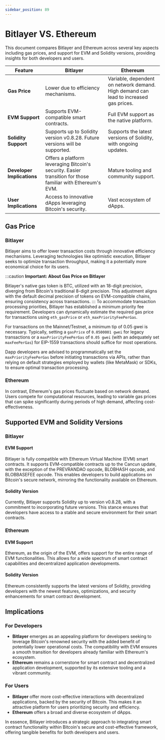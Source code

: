 ```yaml
---
sidebar_position: 89
---
```


# Bitlayer VS. Ethereum

This document compares Bitlayer and Ethereum across several key aspects including gas prices, and support for EVM and Solidity versions, providing insights for both developers and users.


| Feature                   | Bitlayer                                                                 | Ethereum                                                                                      |
|---------------------------|--------------------------------------------------------------------------|------------------------------------------------------------------------------------------------|
| **Gas Price**             | Lower due to efficiency mechanisms.                          | Variable, dependent on network demand. High demand can lead to increased gas prices.          |
| **EVM Support**           | Supports EVM-compatible smart contracts. | Full EVM support as the native platform.                                                       |
| **Solidity Support**      | Supports up to Solidity version v0.8.28. Future versions will be supported. | Supports the latest versions of Solidity, with ongoing updates.                               |
| **Developer Implications**| Offers a platform leveraging Bitcoin's security. Easier transition for those familiar with Ethereum's EVM. | Mature tooling and community support.|
| **User Implications**     | Access to innovative dApps leveraging Bitcoin's security. | Vast ecosystem of dApps.   |


## Gas Price

### Bitlayer
Bitlayer aims to offer lower transaction costs through innovative efficiency mechanisms. Leveraging technologies like optimistic execution, Bitlayer seeks to optimize transaction throughput, making it a potentially more economical choice for its users.

:::caution **Important: About Gas Price on Bitlayer**

Bitlayer's native gas token is BTC, utilized with an 18-digit precision, diverging from Bitcoin's traditional 8-digit precision. This adjustment aligns with the default decimal precision of tokens on EVM-compatible chains, ensuring consistency across transactions.
:::
To accommodate transaction processing priorities, Bitlayer has established a minimum priority fee requirement. Developers can dynamically estimate the required gas price for transactions using `eth_gasPrice` or `eth_maxPriorityFeePerGas`.

For transactions on the Mainnet/Testnet, a minimum tip of 0.05 gwei is necessary. Typically, setting a `gasPrice` of `0.0500001 gwei` for legacy transactions or a `maxPriorityFeePerGas` of `0.05 gwei` (with an adequately set `maxFeePerGas`) for EIP-1559 transactions should suffice for most operations.

Dapp developers are advised to programmatically set the `maxPriorityFeePerGas` before initiating transactions via APIs, rather than relying on default strategies employed by wallets (like MetaMask) or SDKs, to ensure optimal transaction processing.

### Ethereum
In contrast, Ethereum's gas prices fluctuate based on network demand. Users compete for computational resources, leading to variable gas prices that can spike significantly during periods of high demand, affecting cost-effectiveness.

## Supported EVM and Solidity Versions

### Bitlayer

#### EVM Support
Bitlayer is fully compatible with Ethereum Virtual Machine (EVM) smart contracts. It supports EVM-compatible contracts up to the Cancun update, with the exception of the PREVRANDAO opcode, BLOBHASH opcode, and BLOBBASEFEE opcode. This enables developers to build applications on Bitcoin's secure network, mirroring the functionality available on Ethereum.

#### Solidity Version
Currently, Bitlayer supports Solidity up to version v0.8.28, with a commitment to incorporating future versions. This stance ensures that developers have access to a stable and secure environment for their smart contracts.

### Ethereum

#### EVM Support
Ethereum, as the origin of the EVM, offers support for the entire range of EVM functionalities. This allows for a wide spectrum of smart contract capabilities and decentralized application developments.

#### Solidity Version
Ethereum consistently supports the latest versions of Solidity, providing developers with the newest features, optimizations, and security enhancements for smart contract development.

## Implications

### For Developers

- **Bitlayer** emerges as an appealing platform for developers seeking to leverage Bitcoin's renowned security with the added benefit of potentially lower operational costs. The compatibility with EVM ensures a smooth transition for developers already familiar with Ethereum's ecosystem.
- **Ethereum** remains a cornerstone for smart contract and decentralized application development, supported by its extensive tooling and a vibrant community.

### For Users

- **Bitlayer** offer more cost-effective interactions with decentralized applications, backed by the security of Bitcoin. This makes it an attractive platform for users prioritizing security and efficiency.
- **Ethereum** offers a broad and diverse ecosystem of dApps.

In essence, Bitlayer introduces a strategic approach to integrating smart contract functionality within Bitcoin's secure and cost-effective framework, offering tangible benefits for both developers and users. 
